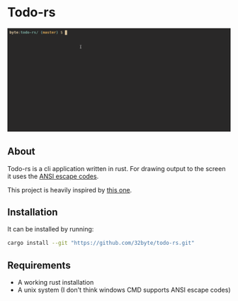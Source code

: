 # Todo-rs

![](demo.gif)

## About 

Todo-rs is a cli application written in rust. For drawing output to the screen it uses the [ANSI escape codes](https://en.wikipedia.org/wiki/ANSI_escape_code).

This project is heavily inspired by [this one](https://github.com/HadrienAka/todolist).

## Installation

It can be installed by running: 
```bash
cargo install --git "https://github.com/32byte/todo-rs.git"
```

## Requirements

 - A working rust installation
 - A unix system (I don't think windows CMD supports ANSI escape codes)
